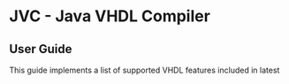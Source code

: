 # JVC - Java VHDL Compiler
## User Guide
This guide implements a list of supported VHDL features included in latest 